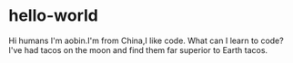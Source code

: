 # hello-world
Hi humans
I'm aobin.I'm from China,I like code.
What can I learn to code?
I've had tacos on the moon and find them far superior to Earth tacos.
